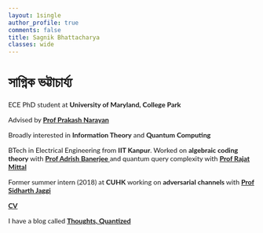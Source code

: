 ```yaml
---
layout: 1single
author_profile: true
comments: false
title: Sagnik Bhattacharya
classes: wide
---
```

<h1 style="font-family:'Atma'"> সাগ্নিক ভট্টাচার্য্য </h1> 

<div style="font-family:'Lato'">
<p> ECE PhD student at <b>University of Maryland, College Park</b></p>

<p> Advised by <a href="https://user.eng.umd.edu/~prakash/index.html"><b>Prof Prakash Narayan</b></a>

<p> Broadly interested in <b>Information Theory</b> and <b>Quantum Computing</b> </p>

<p> BTech in Electrical Engineering from <b>IIT Kanpur</b>. Worked on <b>algebraic coding theory</b> with <a href="http://home.iitk.ac.in/~adrish/"><b> Prof Adrish Banerjee </b></a> and quantum query complexity with <a href="https://www.cse.iitk.ac.in/users/rmittal/"><b> Prof Rajat Mittal </b></a></p>

<p> Former summer intern (2018) at <b> CUHK </b> working on <b>adversarial channels</b> with <a href="https://staff.ie.cuhk.edu.hk/~sjaggi/"><b> Prof Sidharth Jaggi </b></a>

<p> <a href="/assets/cv.pdf"> <b>CV</b> </a> </p>

<p> I have a blog called <a href="/blog"><b>Thoughts, Quantized</b></a></p>



